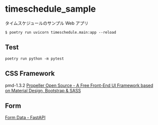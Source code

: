 # timeschedule_sample

タイムスケジュールのサンプル Web アプリ

```
$ poetry run uvicorn timeschedule.main:app --reload
```

## Test

```
poetry run python -m pytest
```

## CSS Framework

pmd-1.3.2
[Propeller Open Source - A Free Front-End UI Framework based on Material Design, Bootstrap &amp; SASS](https://propeller.in/frameworks/open-source/)

## Form

[Form Data - FastAPI](https://fastapi.tiangolo.com/tutorial/request-forms/)

